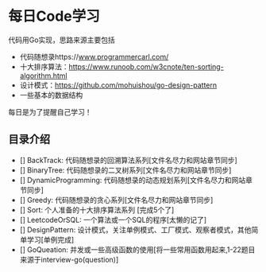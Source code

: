 # 每日Code学习
代码用Go实现，思路来源主要包括
* 代码随想录https://www.programmercarl.com/
* 十大排序算法：https://www.runoob.com/w3cnote/ten-sorting-algorithm.html
* 设计模式：https://github.com/mohuishou/go-design-pattern
* 一些基本的数据结构

每日是为了提醒自己学习！
## 目录介绍
- [] BackTrack: 代码随想录的回溯算法系列[文件名尽力和网站章节同步]
- [] BinaryTree: 代码随想录的二叉树系列[文件名尽力和网站章节同步]
- [] DynamicProgramming: 代码随想录的动态规划系列[文件名尽力和网站章节同步]
- [] Greedy: 代码随想录的贪心系列[文件名尽力和网站章节同步]
- [] Sort: 个人准备的十大排序算法系列 [完成5个了]
- [] LeetcodeOrSQL: 一个算法或一个SQL的程序[太懒的记了]
- [] DesignPattern: 设计模式，关注单例模式、工厂模式、观察者模式，其他简单学习[单例完成]
- [] GoQueation: 并发或一些高级函数的使用[将一些常用函数用起来,1-22题目来源于interview-go(question)]